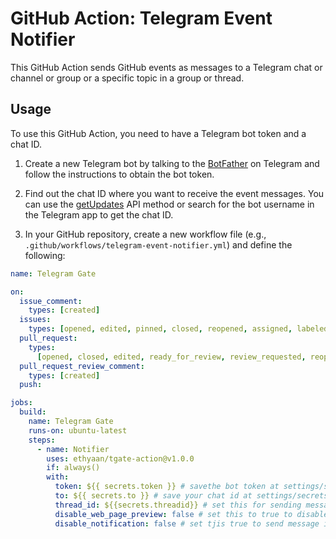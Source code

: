 # GitHub Action: Telegram Event Notifier

This GitHub Action sends GitHub events as messages to a Telegram chat or channel or group or a specific topic in a group or thread.

## Usage

To use this GitHub Action, you need to have a Telegram bot token and a chat ID.

1. Create a new Telegram bot by talking to the [BotFather](https://t.me/BotFather) on Telegram and follow the instructions to obtain the bot token.

2. Find out the chat ID where you want to receive the event messages. You can use the [getUpdates](https://core.telegram.org/bots/api#getupdates) API method or search for the bot username in the Telegram app to get the chat ID.

3. In your GitHub repository, create a new workflow file (e.g., `.github/workflows/telegram-event-notifier.yml`) and define the following:

```yaml
name: Telegram Gate

on:
  issue_comment:
    types: [created]
  issues:
    types: [opened, edited, pinned, closed, reopened, assigned, labeled]
  pull_request:
    types:
      [opened, closed, edited, ready_for_review, review_requested, reopened]
  pull_request_review_comment:
    types: [created]
  push:

jobs:
  build:
    name: Telegram Gate
    runs-on: ubuntu-latest
    steps:
      - name: Notifier
        uses: ethyaan/tgate-action@v1.0.0
        if: always()
        with:
          token: ${{ secrets.token }} # savethe bot token at settings/secrets with name: token
          to: ${{ secrets.to }} # save your chat id at settings/secrets with name: chat
          thread_id: ${{secrets.threadid}} # set this for sending message in thread or group topic
          disable_web_page_preview: false # set this to true to disable link previw in telegram
          disable_notification: false # set tjis true to send message in silet mode
```
